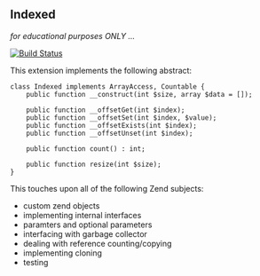 Indexed
------
*for educational purposes ONLY ...*

[![Build Status](https://travis-ci.org/krakjoe/indexed.svg)](https://travis-ci.org/krakjoe/indexed)

This extension implements the following abstract:

	class Indexed implements ArrayAccess, Countable {
		public function __construct(int $size, array $data = []);

		public function __offsetGet(int $index);
		public function __offsetSet(int $index, $value);
		public function __offsetExists(int $index);
		public function __offsetUnset(int $index);

		public function count() : int;

		public function resize(int $size);
	}

This touches upon all of the following Zend subjects:

 - custom zend objects
 - implementing internal interfaces
 - paramters and optional parameters
 - interfacing with garbage collector
 - dealing with reference counting/copying
 - implementing cloning
 - testing
